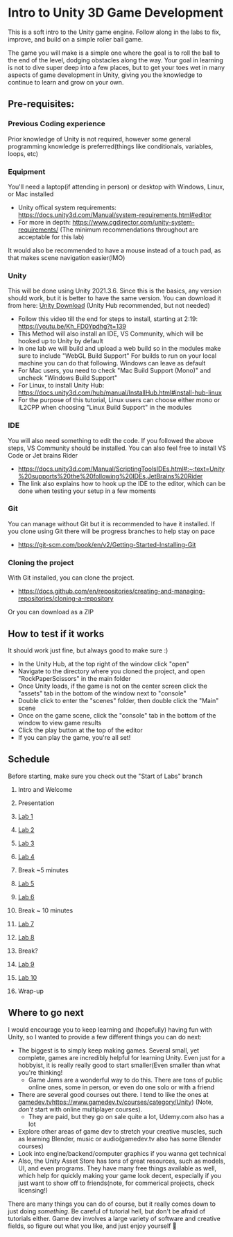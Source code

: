 # Intro to Unity 3D Game Development
This is a soft intro to the Unity game engine. Follow along in the labs to fix, improve, and build on a simple roller ball game.

The game you will make is a simple one where the goal is to roll the ball to the end of the level, dodging obstacles along the way. Your
goal in learning is not to dive super deep into a few places, but to get your toes wet in many aspects of game development in Unity, 
giving you the knowledge to continue to learn and grow on your own.

## Pre-requisites:
### Previous Coding experience
Prior knowledge of Unity is not required, however some general programming knowledge is preferred(things like conditionals, variables, loops, etc)
### Equipment
You'll need a laptop(if attending in person) or desktop with Windows, Linux, or Mac installed
- Unity offical system requirements: https://docs.unity3d.com/Manual/system-requirements.html#editor
- For more in depth: https://www.cgdirector.com/unity-system-requirements/ (The minimum recommendations throughout are acceptable for this lab)

It would also be recommended to have a mouse instead of a touch pad, as that makes scene navigation easier(IMO)
### Unity
This will be done using Unity 2021.3.6. 
Since this is the basics, any version should work, but it is better to have the same version. You can download it from here: [Unity Download](https://unity.com/releases/editor/archive) (Unity Hub recommended, but not needed)
 - Follow this video till the end for steps to install, starting at 2:19: https://youtu.be/Kh_FD0Ypdhg?t=139
 - This Method will also install an IDE, VS Community, which will be hooked up to Unity by default
 - In one lab we will build and upload a web build so in the modules make sure to include "WebGL Build Support"
For builds to run on your local machine you can do that following. Windows can leave as default
 - For Mac users, you need to check "Mac Build Support (Mono)" and uncheck "Windows Build Support"
 - For Linux, to install Unity Hub: https://docs.unity3d.com/hub/manual/InstallHub.html#install-hub-linux
 - For the purpose of this tutorial, Linux users can choose either mono or IL2CPP when choosing "Linux Build Support" in the modules
### IDE
You will also need something to edit the code. If you followed the above steps, VS Community should be installed. You can also feel free to install VS Code or Jet brains Rider
 - https://docs.unity3d.com/Manual/ScriptingToolsIDEs.html#:~:text=Unity%20supports%20the%20following%20IDEs,JetBrains%20Rider
 - The link also explains how to hook up the IDE to the editor, which can be done when testing your setup in a few moments
### Git
You can manage without Git but it is recommended to have it installed. If you clone using Git there will be progress branches to help stay on pace
 - https://git-scm.com/book/en/v2/Getting-Started-Installing-Git
### Cloning the project
With Git installed, you can clone the project.
 - https://docs.github.com/en/repositories/creating-and-managing-repositories/cloning-a-repository

Or you can download as a ZIP
## How to test if it works
It should work just fine, but always good to make sure :)
- In the Unity Hub, at the top right of the window click "open"
- Navigate to the directory where you cloned the project, and open "RockPaperScissors" in the main folder
- Once Unity loads, if the game is not on the center screen click the "assets" tab in the bottom of the window next to "console"
- Double click to enter the "scenes" folder, then double click the "Main" scene
- Once on the game scene, click the "console" tab in the bottom of the window to view game results
- Click the play button at the top of the editor
- If you can play the game, you're all set!

## Schedule
Before starting, make sure you check out the "Start of Labs" branch

1. Intro and Welcome
 
1. Presentation
   
1. [Lab 1](https://github.com/mbeale0/Unity-Intro-Project/blob/master/labs/lab1.md)

1. [Lab 2](https://github.com/mbeale0/Unity-Intro-Project/blob/master/labs/lab2.md)

1. [Lab 3](https://github.com/mbeale0/Unity-Intro-Project/blob/master/labs/lab3.md)

1. [Lab 4](https://github.com/mbeale0/Unity-Intro-Project/blob/master/labs/lab4.md)

1. Break ~5 minutes

1. [Lab 5](https://github.com/mbeale0/Unity-Intro-Project/blob/master/labs/lab5.md)

1. [Lab 6](https://github.com/mbeale0/Unity-Intro-Project/blob/master/labs/lab6.md)

1. Break ~ 10 minutes

1. [Lab 7](https://github.com/mbeale0/Unity-Intro-Project/blob/master/labs/lab7.md)

1. [Lab 8](https://github.com/mbeale0/Unity-Intro-Project/blob/master/labs/lab8.md)

1. Break?

1. [Lab 9](https://github.com/mbeale0/Unity-Intro-Project/blob/master/labs/lab9.md)

1. [Lab 10](https://github.com/mbeale0/Unity-Intro-Project/blob/master/labs/lab10.md)

1. Wrap-up

## Where to go next
I would encourage you to keep learning and (hopefully) having fun with Unity, so I wanted to provide a few different things you can do next:
  - The biggest is to simply keep making games. Several small, yet complete, games are incredibly helpful for learning Unity. Even just for a hobbyist, it is really really good to start smaller(Even smaller than what you're thinking!
    - Game Jams are a wonderful way to do this. There are tons of public online ones, some in person, or even do one solo or with a friend  
  - There are several good courses out there. I tend to like the ones at [gamedev.tv](https://www.gamedev.tv/courses/category/Unity)https://www.gamedev.tv/courses/category/Unity) (Note, _don't_ start with online multiplayer courses).
       - They are paid, but they go on sale quite a lot, Udemy.com also has a lot
  - Explore other areas of game dev to stretch your creative muscles, such as learning Blender, music or audio(gamedev.tv also has some Blender courses)
  - Look into engine/backend/computer graphics if you wanna get technical
  - Also, the Unity Asset Store has _tons_ of great resources, such as models, UI, and even programs. They have many free things available as well, which help for quickly making your game look decent, especially if you just want to show off to friends(note, for commerical projects, check licensing!)

There are many things you can do of course, but it really comes down to just doing _something_. Be careful of tutorial hell, but don't be afraid of tutorials either. Game dev involves a large variety of software and creative fields, so figure out what you like, and just enjoy yourself 🙂
